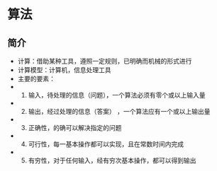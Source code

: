 # 算法
## 简介
- 计算：借助某种工具，遵照一定规则，已明确而机械的形式进行
- 计算模型：计算机，信息处理工具
- 主要的要素：
- 1. 输入，待处理的信息（问题），一个算法必须有零个或以上输入量
- 2. 输出，经过处理的信息（答案） ，一个算法应有一个或以上输出量
- 3. 正确性，的确可以解决指定的问题
- 4. 可行性，每一基本操作都可以实现，且在常数时间内完成
- 5. 有穷性，对于任何输入，经有穷次基本操作，都可以得到输出